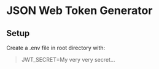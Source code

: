 # JSON Web Token Generator

## Setup

Create a .env file in root directory with:
>JWT_SECRET=My very very secret...